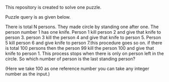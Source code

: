 This repository is created to solve one puzzle.

Puzzle query is as given below.

There is total N persons. They made circle by standing one after one. The person number 1 has one knife. Person 1 kill person 2 and give that knife to person 3. person 3 kill the person 4 and give that knife to person 5. Person 5 kill person 6 and give knife to person 7.this procedure goes so on. if there is total 100 persons then the person 99 kill the person 100 and give that knife to person 1. This process stops when there is only on person left in the circle. So which number of person is the last standing person?

(Here we take 100 as one reference number you can take any integer number as the input.)
